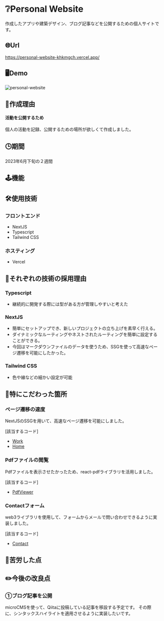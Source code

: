 # :grey_question:Personal Website
作成したアプリや建築デザイン、ブログ記事などを公開するための個人サイトです。
## :globe_with_meridians:Url
https://personal-website-khkmgch.vercel.app/
## :desktop_computer:Demo
![personal-website](https://github.com/khkmgch/personal-website/assets/101968115/5b102406-932c-4920-abd2-6d98af79aa5a)

## :eyes:作成理由

#### 活動を公開するため
個人の活動を記録、公開するための場所が欲しくて作成しました。

## :clock3:期間
2023年6月下旬の２週間

## :joystick:機能


## :hammer_and_wrench:使用技術
### フロントエンド
- NextJS
- Typescript
- Tailwind CSS

### ホスティング
- Vercel

## 📗それぞれの技術の採用理由

### Typescript
  - 継続的に開発する際には型がある方が管理しやすいと考えた

### NextJS
- 簡単にセットアップでき、新しいプロジェクトの立ち上げを素早く行える。
- ダイナミックなルーティングやネストされたルーティングを簡単に設定することができる。
- 今回はマークダウンファイルのデータを使うため、SSGを使って高速なページ遷移を可能にしたかった。

### Tailwind CSS
- 色や線などの細かい設定が可能
  
## :pushpin:特にこだわった箇所
### ページ遷移の速度
NextJSのSSGを用いて、高速なページ遷移を可能にしました。

[該当するコード]
- [Work](./pages/work/[...slug].tsx)
- [Home](./pages/index.tsx)
### Pdfファイルの閲覧
Pdfファイルを表示させたかったため、react-pdfライブラリを活用しました。

[該当するコード]
- [PdfViewer](./components/PdfViewer.tsx) 

### Contactフォーム
web3ライブラリを使用して、フォームからメールで問い合わせできるように実装しました。

[該当するコード]
- [Contact](./pages/contact/index.tsx)

## :muscle:苦労した点

## :pencil2:今後の改良点
### ①ブログ記事を公開
microCMSを使って、Qiitaに投稿している記事を移設する予定です。
その際に、シンタックスハイライトを適用させるように実装したいです。

